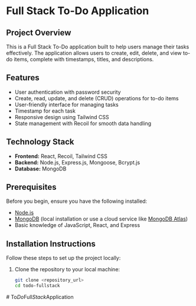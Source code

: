 # Full Stack To-Do Application

## Project Overview
This is a Full Stack To-Do application built to help users manage their tasks effectively. The application allows users to create, edit, delete, and view to-do items, complete with timestamps, titles, and descriptions.

## Features
- User authentication with password security
- Create, read, update, and delete (CRUD) operations for to-do items
- User-friendly interface for managing tasks
- Timestamp for each task
- Responsive design using Tailwind CSS
- State management with Recoil for smooth data handling

## Technology Stack
- **Frontend:** React, Recoil, Tailwind CSS
- **Backend:** Node.js, Express.js, Mongoose, Bcrypt.js
- **Database:** MongoDB

## Prerequisites
Before you begin, ensure you have the following installed:
- [Node.js](https://nodejs.org/) 
- [MongoDB](https://www.mongodb.com/) (local installation or use a cloud service like [MongoDB Atlas](https://www.mongodb.com/cloud/atlas))
- Basic knowledge of JavaScript, React, and Express

## Installation Instructions
Follow these steps to set up the project locally:
1. Clone the repository to your local machine:
   ```bash
   git clone <repository_url>
   cd todo-fullstack
#   T o _ D o _ F u l l _ S t a c k _ A p p l i c a t i o n  
 